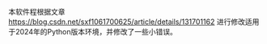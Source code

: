 本软件程根据文章 https://blog.csdn.net/sxf1061700625/article/details/131701162 进行修改适用于2024年的Python版本环境，并修改了一些小错误。
